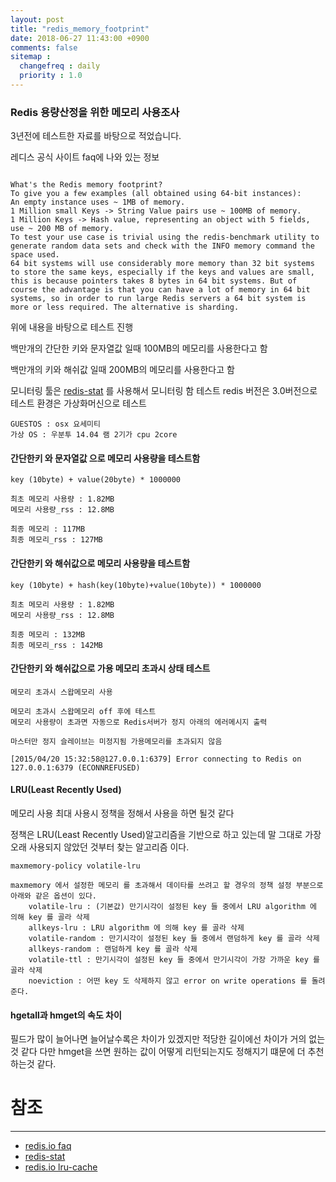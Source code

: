 ```yaml
---
layout: post
title: "redis_memory_footprint"
date: 2018-06-27 11:43:00 +0900
comments: false
sitemap :
  changefreq : daily
  priority : 1.0
---
```


### Redis 용량산정을 위한 메모리 사용조사

3년전에 테스트한 자료를 바탕으로 적었습니다.

레디스 공식 사이트 faq에 나와 있는 정보

```

What's the Redis memory footprint?
To give you a few examples (all obtained using 64-bit instances):
An empty instance uses ~ 1MB of memory.
1 Million small Keys -> String Value pairs use ~ 100MB of memory.
1 Million Keys -> Hash value, representing an object with 5 fields, use ~ 200 MB of memory.
To test your use case is trivial using the redis-benchmark utility to generate random data sets and check with the INFO memory command the space used.
64 bit systems will use considerably more memory than 32 bit systems to store the same keys, especially if the keys and values are small, this is because pointers takes 8 bytes in 64 bit systems. But of course the advantage is that you can have a lot of memory in 64 bit systems, so in order to run large Redis servers a 64 bit system is more or less required. The alternative is sharding.

```
위에 내용을 바탕으로 테스트 진행

백만개의 간단한 키와 문자열값 일때 100MB의 메모리를 사용한다고 함

백만개의 키와 해쉬값 일때 200MB의 메모리를 사용한다고 함

모니터링 툴은 [redis-stat](https://github.com/junegunn/redis-stat) 를 사용해서 모니터링 함 
테스트 redis 버전은 3.0버전으로 테스트 환경은 가상화머신으로 테스트

```
GUESTOS : osx 요세미티 
가상 OS : 우분투 14.04 램 2기가 cpu 2core
```
#### 간단한키 와 문자열값 으로 메모리 사용량을 테스트함

```
key (10byte) + value(20byte) * 1000000

최초 메모리 사용량 : 1.82MB
메모리 사용량_rss : 12.8MB

최종 메모리 : 117MB
최종 메모리_rss : 127MB
```

#### 간단한키 와 해쉬값으로 메모리 사용량을 테스트함

```
key (10byte) + hash(key(10byte)+value(10byte)) * 1000000

최초 메모리 사용량 : 1.82MB
메모리 사용량_rss : 12.8MB

최종 메모리 : 132MB
최종 메모리_rss : 142MB
```

#### 간단한키 와 해쉬값으로 가용 메모리 초과시 상태 테스트

```
메모리 초과시 스왑메모리 사용

메모리 초과시 스왑메모리 off 후에 테스트 
메모리 사용량이 초과면 자동으로 Redis서버가 정지 아래의 에러메시지 출력

마스터만 정지 슬레이브는 미정지됨 가용메모리를 초과되지 않음

[2015/04/20 15:32:58@127.0.0.1:6379] Error connecting to Redis on 127.0.0.1:6379 (ECONNREFUSED)
```

#### LRU(Least Recently Used)

메모리 사용 최대 사용시 정책을 정해서 사용을 하면 될것 같다

정책은 LRU(Least Recently Used)알고리즘을 기반으로 하고 있는데 
말 그대로 가장 오래 사용되지 않았던 것부터 찾는 알고리즘 이다.

```
maxmemory-policy volatile-lru

maxmemory 에서 설정한 메모리 를 초과해서 데이타를 쓰려고 할 경우의 정책 설정 부분으로 아래와 같은 옵션이 있다.
    volatile-lru : (기본값) 만기시각이 설정된 key 들 중에서 LRU algorithm 에 의해 key 를 골라 삭제
    allkeys-lru : LRU algorithm 에 의해 key 를 골라 삭제
    volatile-random : 만기시각이 설정된 key 들 중에서 랜덤하게 key 를 골라 삭제
    allkeys-random : 랜덤하게 key 를 골라 삭제
    volatile-ttl : 만기시각이 설정된 key 들 중에서 만기시각이 가장 가까운 key 를 골라 삭제
    noeviction : 어떤 key 도 삭제하지 않고 error on write operations 를 돌려준다.
```

#### hgetall과 hmget의 속도 차이

필드가 많이 늘어나면 늘어날수록은 차이가 있겠지만 적당한 길이에선 차이가 거의 없는것 같다
다만 hmget을 쓰면 원하는 값이 어떻게 리턴되는지도 정해지기 떄문에 더 추천하는것 같다.


# 참조 
-----
* [redis.io faq](http://redis.io/topics/faq)
* [redis-stat](https://github.com/junegunn/redis-stat)
* [redis.io lru-cache](http://redis.io/topics/lru-cache)